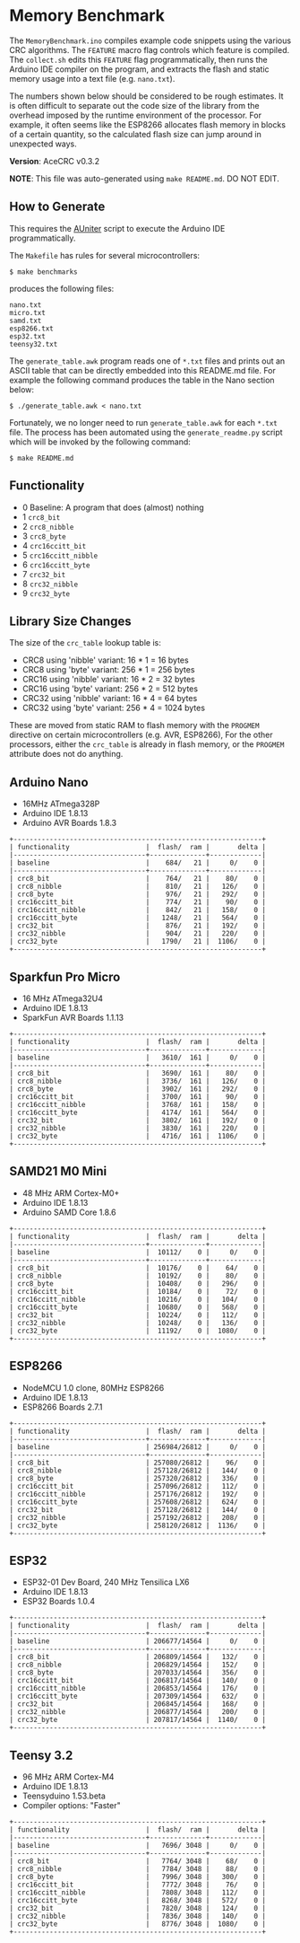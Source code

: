 # Memory Benchmark

The `MemoryBenchmark.ino` compiles example code snippets using the various
CRC algorithms. The `FEATURE` macro flag controls which feature is
compiled. The `collect.sh` edits this `FEATURE` flag programmatically, then runs
the Arduino IDE compiler on the program, and extracts the flash and static
memory usage into a text file (e.g. `nano.txt`).

The numbers shown below should be considered to be rough estimates. It is often
difficult to separate out the code size of the library from the overhead imposed
by the runtime environment of the processor. For example, it often seems like
the ESP8266 allocates flash memory in blocks of a certain quantity, so the
calculated flash size can jump around in unexpected ways.

**Version**: AceCRC v0.3.2

**NOTE**: This file was auto-generated using `make README.md`. DO NOT EDIT.

## How to Generate

This requires the [AUniter](https://github.com/bxparks/AUniter) script
to execute the Arduino IDE programmatically.

The `Makefile` has rules for several microcontrollers:

```
$ make benchmarks
```
produces the following files:

```
nano.txt
micro.txt
samd.txt
esp8266.txt
esp32.txt
teensy32.txt
```

The `generate_table.awk` program reads one of `*.txt` files and prints out an
ASCII table that can be directly embedded into this README.md file. For example
the following command produces the table in the Nano section below:

```
$ ./generate_table.awk < nano.txt
```

Fortunately, we no longer need to run `generate_table.awk` for each `*.txt`
file. The process has been automated using the `generate_readme.py` script which
will be invoked by the following command:
```
$ make README.md
```

## Functionality

* 0 Baseline: A program that does (almost) nothing
* 1 `crc8_bit`
* 2 `crc8_nibble`
* 3 `crc8_byte`
* 4 `crc16ccitt_bit`
* 5 `crc16ccitt_nibble`
* 6 `crc16ccitt_byte`
* 7 `crc32_bit`
* 8 `crc32_nibble`
* 9 `crc32_byte`

## Library Size Changes

The size of the `crc_table` lookup table is:

* CRC8 using 'nibble' variant: 16 * 1 = 16 bytes
* CRC8 using 'byte' variant: 256 * 1 = 256 bytes
* CRC16 using 'nibble' variant: 16 * 2 = 32 bytes
* CRC16 using 'byte' variant: 256 * 2 = 512 bytes
* CRC32  using 'nibble' variant: 16 * 4 = 64 bytes
* CRC32 using 'byte' variant: 256 * 4 = 1024 bytes

These are moved from static RAM to flash memory with the `PROGMEM` directive on
certain microcontrollers (e.g. AVR, ESP8266), For the other processors, either
the `crc_table` is already in flash memory, or the `PROGMEM` attribute does not
do anything.

## Arduino Nano

* 16MHz ATmega328P
* Arduino IDE 1.8.13
* Arduino AVR Boards 1.8.3

```
+--------------------------------------------------------------+
| functionality                   |  flash/  ram |       delta |
|---------------------------------+--------------+-------------|
| baseline                        |    684/   21 |     0/    0 |
|---------------------------------+--------------+-------------|
| crc8_bit                        |    764/   21 |    80/    0 |
| crc8_nibble                     |    810/   21 |   126/    0 |
| crc8_byte                       |    976/   21 |   292/    0 |
| crc16ccitt_bit                  |    774/   21 |    90/    0 |
| crc16ccitt_nibble               |    842/   21 |   158/    0 |
| crc16ccitt_byte                 |   1248/   21 |   564/    0 |
| crc32_bit                       |    876/   21 |   192/    0 |
| crc32_nibble                    |    904/   21 |   220/    0 |
| crc32_byte                      |   1790/   21 |  1106/    0 |
+--------------------------------------------------------------+

```

## Sparkfun Pro Micro

* 16 MHz ATmega32U4
* Arduino IDE 1.8.13
* SparkFun AVR Boards 1.1.13

```
+--------------------------------------------------------------+
| functionality                   |  flash/  ram |       delta |
|---------------------------------+--------------+-------------|
| baseline                        |   3610/  161 |     0/    0 |
|---------------------------------+--------------+-------------|
| crc8_bit                        |   3690/  161 |    80/    0 |
| crc8_nibble                     |   3736/  161 |   126/    0 |
| crc8_byte                       |   3902/  161 |   292/    0 |
| crc16ccitt_bit                  |   3700/  161 |    90/    0 |
| crc16ccitt_nibble               |   3768/  161 |   158/    0 |
| crc16ccitt_byte                 |   4174/  161 |   564/    0 |
| crc32_bit                       |   3802/  161 |   192/    0 |
| crc32_nibble                    |   3830/  161 |   220/    0 |
| crc32_byte                      |   4716/  161 |  1106/    0 |
+--------------------------------------------------------------+

```

## SAMD21 M0 Mini

* 48 MHz ARM Cortex-M0+
* Arduino IDE 1.8.13
* Arduino SAMD Core 1.8.6

```
+--------------------------------------------------------------+
| functionality                   |  flash/  ram |       delta |
|---------------------------------+--------------+-------------|
| baseline                        |  10112/    0 |     0/    0 |
|---------------------------------+--------------+-------------|
| crc8_bit                        |  10176/    0 |    64/    0 |
| crc8_nibble                     |  10192/    0 |    80/    0 |
| crc8_byte                       |  10408/    0 |   296/    0 |
| crc16ccitt_bit                  |  10184/    0 |    72/    0 |
| crc16ccitt_nibble               |  10216/    0 |   104/    0 |
| crc16ccitt_byte                 |  10680/    0 |   568/    0 |
| crc32_bit                       |  10224/    0 |   112/    0 |
| crc32_nibble                    |  10248/    0 |   136/    0 |
| crc32_byte                      |  11192/    0 |  1080/    0 |
+--------------------------------------------------------------+

```

## ESP8266

* NodeMCU 1.0 clone, 80MHz ESP8266
* Arduino IDE 1.8.13
* ESP8266 Boards 2.7.1

```
+--------------------------------------------------------------+
| functionality                   |  flash/  ram |       delta |
|---------------------------------+--------------+-------------|
| baseline                        | 256984/26812 |     0/    0 |
|---------------------------------+--------------+-------------|
| crc8_bit                        | 257080/26812 |    96/    0 |
| crc8_nibble                     | 257128/26812 |   144/    0 |
| crc8_byte                       | 257320/26812 |   336/    0 |
| crc16ccitt_bit                  | 257096/26812 |   112/    0 |
| crc16ccitt_nibble               | 257176/26812 |   192/    0 |
| crc16ccitt_byte                 | 257608/26812 |   624/    0 |
| crc32_bit                       | 257128/26812 |   144/    0 |
| crc32_nibble                    | 257192/26812 |   208/    0 |
| crc32_byte                      | 258120/26812 |  1136/    0 |
+--------------------------------------------------------------+

```

## ESP32

* ESP32-01 Dev Board, 240 MHz Tensilica LX6
* Arduino IDE 1.8.13
* ESP32 Boards 1.0.4

```
+--------------------------------------------------------------+
| functionality                   |  flash/  ram |       delta |
|---------------------------------+--------------+-------------|
| baseline                        | 206677/14564 |     0/    0 |
|---------------------------------+--------------+-------------|
| crc8_bit                        | 206809/14564 |   132/    0 |
| crc8_nibble                     | 206829/14564 |   152/    0 |
| crc8_byte                       | 207033/14564 |   356/    0 |
| crc16ccitt_bit                  | 206817/14564 |   140/    0 |
| crc16ccitt_nibble               | 206853/14564 |   176/    0 |
| crc16ccitt_byte                 | 207309/14564 |   632/    0 |
| crc32_bit                       | 206845/14564 |   168/    0 |
| crc32_nibble                    | 206877/14564 |   200/    0 |
| crc32_byte                      | 207817/14564 |  1140/    0 |
+--------------------------------------------------------------+

```

## Teensy 3.2

* 96 MHz ARM Cortex-M4
* Arduino IDE 1.8.13
* Teensyduino 1.53.beta
* Compiler options: "Faster"

```
+--------------------------------------------------------------+
| functionality                   |  flash/  ram |       delta |
|---------------------------------+--------------+-------------|
| baseline                        |   7696/ 3048 |     0/    0 |
|---------------------------------+--------------+-------------|
| crc8_bit                        |   7764/ 3048 |    68/    0 |
| crc8_nibble                     |   7784/ 3048 |    88/    0 |
| crc8_byte                       |   7996/ 3048 |   300/    0 |
| crc16ccitt_bit                  |   7772/ 3048 |    76/    0 |
| crc16ccitt_nibble               |   7808/ 3048 |   112/    0 |
| crc16ccitt_byte                 |   8268/ 3048 |   572/    0 |
| crc32_bit                       |   7820/ 3048 |   124/    0 |
| crc32_nibble                    |   7836/ 3048 |   140/    0 |
| crc32_byte                      |   8776/ 3048 |  1080/    0 |
+--------------------------------------------------------------+

```

